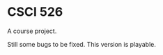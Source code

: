 CSCI 526
===============
A course project.


Still some bugs to be fixed. This version is playable.


